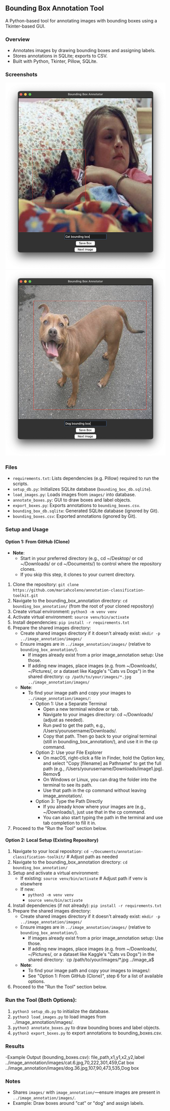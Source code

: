 ## Bounding Box Annotation Tool
A Python-based tool for annotating images with bounding boxes using a Tkinter-based GUI.

### Overview
- Annotates images by drawing bounding boxes and assigning labels.
- Stores annotations in SQLite; exports to CSV.
- Built with Python, Tkinter, Pillow, SQLite.

### Screenshots
![Cat Bounding Box Image GUI](screenshots/Cat_bounding_box_gui_image.png)
![Dog Bounding Box Image GUI](screenshots/Dog_bounding_box_gui_image.png)

### Files
- `requirements.txt`: Lists dependencies (e.g. Pillow) required to run the scripts.
- `setup_db.py`: Initializes SQLite database (`bounding_box_db.sqlite`).
- `load_images.py`: Loads images from `images/` into database.
- `annotate_boxes.py`: GUI to draw boxes and label objects.
- `export_boxes.py`: Exports annotations to `bounding_boxes.csv`.
- `bounding_box_db.sqlite`: Generated SQLite database (ignored by Git).
- `bounding_boxes.csv`: Exported annotations (ignored by Git).

### Setup and Usage 
#### Option 1: From GitHub (Clone)
- **Note**:
  - Start in your preferred directory (e.g., cd ~/Desktop/ or cd ~/Downloads/ or cd ~/Documents/) to control where the repository clones. 
  - If you skip this step, it clones to your current directory.
1. Clone the repository: `git clone https://github.com/mariahcoleno/annotation-classification-toolkit.git`                                      
2. Navigate to the bounding_box_annotation directory: `cd bounding_box_annotation/` (from the root of your cloned repository)
3. Create virtual environment: `python3 -m venv venv`
4. Activate virtual environment: `source venv/bin/activate`
5. Install dependencies: `pip install -r requirements.txt`
6. Prepare the shared images directory:
   - Create shared images directory if it doesn't already exist: `mkdir -p ../image_annotation/images/`
   - Ensure images are in `../image_annotation/images/` (relative to `bounding_box_annotation/`). 
     - If images already exist from a prior image_annotation setup: Use those.
     - If adding new images, place images (e.g. from ~/Downloads/, ~/Pictures/, or a dataset like Kaggle's "Cats vs Dogs") in the shared directory: `cp /path/to/your/images/*.jpg ../image_annotation/images/`
   - **Note**:
     - To find your image path and copy your images to `../image_annotation/images/`:
       - Option 1: Use a Separate Terminal
         - Open a new terminal window or tab.
         - Navigate to your images directory: cd ~/Downloads/ (adjust as needed).
         - Run pwd to get the path, e.g., /Users/yourusername/Downloads/.
         - Copy that path. Then go back to your original terminal (still in bounding_box_annotation/), and use it in the cp command.
       - Option 2: Use your File Explorer
         - On macOS, right-click a file in Finder, hold the Option key, and select "Copy [filename] as Pathname" to get the full path (e.g., /Users/yourusername/Downloads/image1.jpg). Remov$
         - On Windows or Linux, you can drag the folder into the terminal to see its path.
         - Use that path in the cp command without leaving image_annotation/.
       - Option 3: Type the Path Directly
         - If you already know where your images are (e.g., ~/Downloads/), just use that in the cp command.
         - You can also start typing the path in the terminal and use tab completion to fill it in.
7. Proceed to the "Run the Tool" section below.

#### Option 2: Local Setup (Existing Repository)
1. Navigate to your local repository: `cd ~/Documents/annotation-classification-toolkit/` # Adjust path as needed
2. Navigate to the bounding_box_annotation directory: `cd bounding_box_annotation/`
3. Setup and activate a virtual environment:
   - If existing: `source venv/bin/activate` # Adjust path if venv is elsewhere
   - If new: 
     - `python3 -m venv venv`
     - `source venv/bin/activate`
4. Install dependencies (if not already): `pip install -r requirements.txt`
5. Prepare the shared images directory:
   - Create shared images directory if it doesn't already exist: `mkdir -p ../image_annotation/images/`
   - Ensure images are in `../image_annotation/images/` (relative to `bounding_box_annotation/`).
     - If images already exist from a prior image_annotation setup: Use those.
     - If adding new images, place images (e.g. from ~/Downloads/, ~/Pictures/, or a dataset like Kaggle's "Cats vs Dogs") in the shared directory: `cp /path/to/your/images/*.jpg ../image_a$
   - **Note**:
     - To find your image path and copy your images to images/:
     - See "Option 1: From GitHub (Clone)", step 6 for a list of available options.
6. Proceed to the "Run the Tool" section below.

### Run the Tool (Both Options):
1. `python3 setup_db.py` to initialize the database.
2. `python3 load_images.py` to load images from ../image_annotation/images/.
3. `python3 annotate_boxes.py` to draw bounding boxes and label objects.
4. `python3 export_boxes.py` to export annotations to bounding_boxes.csv.

### Results
-Example Output (bounding_boxes.csv):
 file_path,x1,y1,x2,y2,label
 ../image_annotation/images/cat.6.jpg,70,222,301,459,Cat box
 ../image_annotation/images/dog.36.jpg,107,90,473,535,Dog box 

### Notes
- Shares `images/` with `image_annotation/`—ensure images are present in `../image_annotation/images/`.
- Example: Draw boxes around "cat" or "dog" and assign labels.

